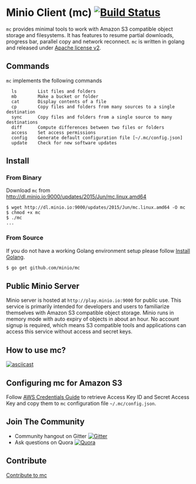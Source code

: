# Minio Client (mc) [![Build Status](https://travis-ci.org/minio/mc.svg)](https://travis-ci.org/minio/mc)

``mc`` provides minimal tools to work with Amazon S3 compatible object storage and filesystems. It has features to resume partial downloads, progress bar, parallel copy and network reconnect. ``mc`` is written in golang and released under [Apache license v2](./LICENSE).

## Commands

``mc`` implements the following commands 
```
  ls		List files and folders
  mb		Make a bucket or folder
  cat		Display contents of a file
  cp		Copy files and folders from many sources to a single destination
  sync		Copy files and folders from a single source to many destinations
  diff		Compute differences between two files or folders 
  access	Set access permissions
  config	Generate default configuration file [~/.mc/config.json]
  update	Check for new software updates
```

## Install 

### From Binary

Download ``mc`` from http://dl.minio.io:9000/updates/2015/Jun/mc.linux.amd64

~~~
$ wget http://dl.minio.io:9000/updates/2015/Jun/mc.linux.amd64 -O mc
$ chmod +x mc
$ ./mc
...
~~~

### From Source

If you do not have a working Golang environment setup please follow [Install Golang](./INSTALLGO.md).

```sh
$ go get github.com/minio/mc
```

## Public Minio Server

Minio server is hosted at ``http://play.minio.io:9000`` for public use. This service is primarily intended for developers and users to familiarize themselves with Amazon S3 compatible object storage. Minio runs in memory mode with auto expiry of objects in about an hour.  No account signup is required, which means S3 compatible tools and applications can access this service without access and secret keys. 

## How to use mc? 

[![asciicast](https://asciinema.org/a/19318.png)](https://asciinema.org/a/19318?async&data-theme=solarized-dark)

## Configuring mc for Amazon S3

Follow [AWS Credentials Guide](http://docs.aws.amazon.com/AWSSimpleQueueService/latest/SQSGettingStartedGuide/AWSCredentials.html) to retrieve Access Key ID and Secret Access Key and copy them to ``mc`` configuration file ``~/.mc/config.json``.

## Join The Community
* Community hangout on Gitter    [![Gitter](https://badges.gitter.im/Join%20Chat.svg)](https://gitter.im/minio/minio?utm_source=badge&utm_medium=badge&utm_campaign=pr-badge&utm_content=badge)
* Ask questions on Quora  [![Quora](http://upload.wikimedia.org/wikipedia/commons/thumb/5/57/Quora_logo.svg/55px-Quora_logo.svg.png)](http://www.quora.com/Minio)

## Contribute

[Contribute to mc](./CONTRIBUTING.md)
